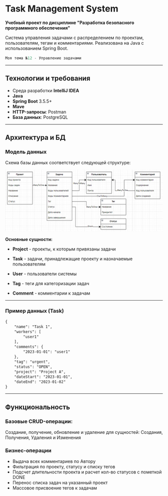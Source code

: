 # Task Management System

**Учебный проект по дисциплине "Разработка безопасного программного обеспечения"**

Система управления задачами с распределением по проектам, пользователям, тегам и комментариями. Реализована на Java с использованием Spring Boot.

```m
Моя тема №12 - Управление задачами
```

---
## Технологии и требования

- Среда разработки **IntelliJ IDEA**
- **Java** 
- **Spring Boot** 3.5.5+
- **Mave**
- **HTTP-запросы**: Postman
- **База данных**: PostgreSQL

---
##  Архитектура и БД

### Модель данных

Схема базы данных соответствует следующей структуре:

![Pasted image 20251031223117.png](Pasted%20image%2020251031223117.png)

**Основные сущности:**

- **Project** - проекты, к которым привязаны задачи
    
- **Task** - задачи, принадлежащие проекту и назначаемые пользователям
    
- **User** - пользователи системы
    
- **Tag** - теги для категоризации задач
    
- **Comment** - комментарии к задачам

---
### Пример данных (Task)

``` 
{
    "name": "Task 1",
    "workers": [
        "user1"
    ],
    "comments": {
        "2023-01-01": "user1"
    },
    "tag": "urgent",
    "status": "OPEN",
    "project": "Project A",
    "dateStart": "2023-01-01",
    "dateEnd": "2023-01-02"
}
```

---
##  **Функциональность**

### **Базовые CRUD-операции:**

Создание, получение, обновление и удаление для сущностей: Создания, Получения, Удаления и Изменения

### **Бизнес-операции**

- Выдача всех комментариев по Автору
- Фильтрация по проекту, статусу и списку тегов
- Подсчет длительности проекта и расчет кол-во статусов с пометкой DONE
- Перенос списка задач на указанный проект 
- Массовое присвоение тегов к задачам 
